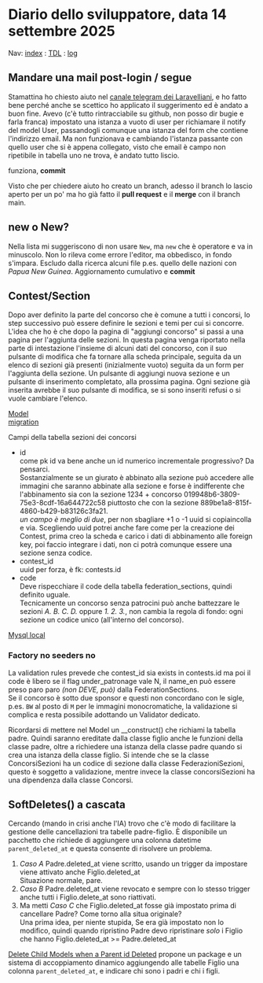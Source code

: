 # Diario dello sviluppatore, data 14 settembre 2025

Nav: [index](../index.md) : [TDL](../TDL.md) : [log](../../storage/logs/laravel.log)

## Mandare una mail post-login / segue

Stamattina ho chiesto aiuto nel [canale telegram dei Laravelliani](https://web.telegram.org/a/#-1001268897006),
e ho fatto bene perché anche se scettico ho applicato il suggerimento
ed è andato a buon fine. Avevo (c'è tutto rintracciabile su github,
non posso dir bugie e farla franca) impostato una istanza a vuoto di user per richiamare
il notify del model User, passandogli comunque una istanza del form
che contiene l'indirizzo email. Ma non funzionava e cambiando l'istanza passante
con quello user che si è appena collegato, visto che email è campo
non ripetibile in tabella uno ne trova, è andato tutto liscio.

funziona, **commit**

Visto che per chiedere aiuto ho creato un branch, adesso il branch
lo lascio aperto per un po' ma ho già fatto il **pull request** e
il **merge** con il branch main.

## new o New?

Nella lista mi suggeriscono di non usare `New`, ma `new`
che è operatore e va in minuscolo.
Non lo rileva come errore l'editor, ma obbedisco, in fondo s'impara.
Escludo dalla ricerca alcuni file p.es. quello delle nazioni con
*Papua New Guinea*. Aggiornamento cumulativo e **commit**

## Contest/Section

Dopo aver definito la parte del concorso che è comune a tutti i concorsi,
lo step successivo può essere definire le sezioni e temi per cui si concorre.  
L'idea che ho è che dopo la pagina di "aggiungi concorso"
si passi a una pagina per l'aggiunta delle sezioni. In questa pagina
venga riportato nella parte di intestazione l'insieme di alcuni dati
del concorso, con il suo pulsante di modifica che fa tornare alla scheda principale,
seguita da un elenco di sezioni già presenti (inizialmente vuoto)
seguita da un form per l'aggiunta della sezione. Un pulsante di aggiungi
nuova sezione e un pulsante di inserimento completato, alla prossima pagina.
Ogni sezione già inserita avrebbe il suo pulsante di modifica, se si sono
inseriti refusi o si vuole cambiare l'elenco.

[Model](/app/Models/ContestSection.php)  
[migration](/database/migrations/2025_09_14_150105_create_contest_sections_table.php)  

Campi della tabella sezioni dei concorsi  

* id  
come pk id va bene anche un id numerico incrementale progressivo? Da pensarci.  
Sostanzialmente se un giurato è abbinato alla sezione
può accedere alle immagini che saranno abbinate alla sezione
e forse è indifferente che l'abbinamento sia con la sezione 1234 + concorso 019948b6-3809-75e3-8cdf-16a644722c58
piuttosto che con la sezione 889be1a8-815f-4860-b429-b83126c3fa21.  
*un campo è meglio di due*, per non sbagliare +1 o -1 uuid si copiaincolla e via.
Scegliendo uuid potrei anche fare come per la creazione dei Contest, prima
creo la scheda e carico i dati di abbinamento alle foreign key, poi
faccio integrare i dati, non ci potrà comunque essere una sezione senza codice.  
* contest_id  
uuid per forza, è fk: contests.id
* code  
Deve rispecchiare il code della tabella federation_sections, quindi definito uguale.  
Tecnicamente un concorso senza patrocini può anche battezzare le sezioni
*A. B. C. D.* oppure *1. 2. 3.*, non cambia la regola di fondo: ogni sezione un codice
unico (all'interno del concorso).

[Mysql local](http://localhost:8888/phpMyAdmin5/)

### Factory no seeders no

La validation rules prevede che contest_id sia exists in contests.id ma
poi il code è libero se il flag under_patronage vale N, il name_en
può essere preso paro paro *(non DEVE, può)* dalla FederationSections.  
Se il concorso è sotto due sponsor e questi non concordano con le sigle,
p.es. `BW` al posto di `M` per le immagini monocromatiche, la validazione
si complica e resta possibile adottando un Validator dedicato.

Ricordarsi di mettere nel Model un __construct()
che richiami la tabella padre. Quindi saranno ereditate
dalla classe figlio anche le funzioni della classe padre, oltre
a richiedere una istanza della classe padre quando si crea
una istanza della classe figlio. Si intende che se la classe ConcorsiSezioni
ha un codice di sezione dalla classe FederazioniSezioni, questo
è soggetto a validazione, mentre invece la classe concorsiSezioni ha
una dipendenza dalla classe Concorsi.

## SoftDeletes() a cascata

Cercando (mando in crisi anche l'IA) trovo che c'è modo di facilitare
la gestione delle cancellazioni tra tabelle padre-figlio.
È disponibile un pacchetto che richiede di aggiungere una colonna datetime
`parent_deleted_at` e questa consente di risolvere un problema.

1. *Caso A* Padre.deleted_at viene scritto, usando un trigger
da impostare viene attivato anche Figlio.deleted_at  
Situazione normale, pare.
1. *Caso B* Padre.deleted_at viene revocato e sempre con lo stesso
trigger anche tutti i Figlio.delete_at sono riattivati.
1. Ma metti *Caso C* che Figlio.deleted_at fosse già impostato
prima di cancellare Padre? Come torno alla situa originale?  
Una prima idea, per niente stupida, Se era già impostato non
lo modifico, quindi quando ripristino Padre devo ripristinare
*solo* i Figlio che hanno Figlio.deleted_at >= Padre.deleted_at

[Delete Child Models when a Parent id Deleted](https://laravel-news.com/laravel-soft-delete-parent)
propone un package e un sistema di accoppiamento dinamico aggiungendo
alle tabelle Figlio una colonna `parent_deleted_at`, e indicare chi sono
i padri e chi i figli.
